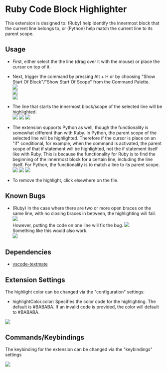# Ruby Code Block Highlighter

This extension is designed to: (Ruby) help identify the innermost block that the current line belongs to, or (Python) help match the current line to its parent scope.

## Usage

* First, either select the the line (drag over it with the mouse) or place the cursor on top of it.
* Next, trigger the command by pressing Alt + H or by choosing "Show Start Of Block"/"Show Start Of Scope" from the Command Palette.  
![](./images/example_highlighting.png)  
![](./images/command_selection_ruby.png)  
![](./images/command_selection_python.png)  
  
* The line that starts the innermost block/scope of the selected line will be highlighted.  
![](./images/example_highlighting_1.png) ![](./images/example_highlighting_2.png) ![](./images/example_highlighting_3.png)  
  
* The extension supports Python as well, though the functionality is somewhat different than with Ruby. In Python, the parent scope of the selected line will be highlighted. Therefore if the cursor is place on an "if" conditional, for example, when the command is activated, the parent scope of that if statement will be highlighted, not the if statement itself like with Ruby. This is because the functionality for Ruby is to find the beginning of the innermost block for a certain line, including the line itself. For Python, the functionality is to match a line to its parent scope.  
![](./images/python_example_1.png) ![](./images/python_example_2.png) ![](./images/python_example_3.png)  

  
* To remove the highlight, click elsewhere on the file.  
  
## Known Bugs

* (Ruby) In the case where there are two or more open braces on the same line, with no closing braces in between, the highlighting will fail.  
![](./images/error_producing_code.png)  
However, putting the code on one line will fix the bug. 
![](./images/error_fix.png)  
Something like this would also work.  
![](./images/error_fix_2.png)  

## Dependencies

* [vscode-textmate](https://github.com/Microsoft/vscode-textmate)

## Extension Settings

The highlight color can be changed via the "configuration" settings:

* highlightColor.color: Specifies the color code for the highlighting. The default is #BABABA. If an invalid code is provided, the color will default to #BABABA.
  
![](./images/configurations.png)

## Commands/Keybindings

The keybinding for the extension can be changed via the "keybindings" settings  
  
![](./images/commands_and_keybindings.png)  
